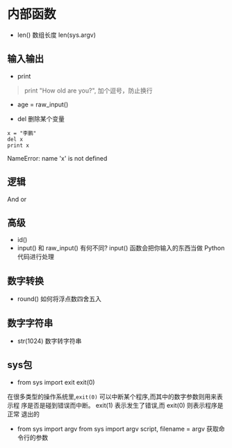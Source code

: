 # 内部函数

+ len() 数组长度
len(sys.argv)
## 输入输出
+ print
>print "How old are you?",
>加个逗号，防止换行
+ age = raw_input()

+ del 删除某个变量
```
x = "李鹏"
del x
print x
```
NameError: name 'x' is not defined

## 逻辑
And or

## 高级
+ id()
+ input() 和 raw_input() 有何不同?
input() 函数会把你输入的东西当做 Python 代码进行处理

## 数字转换
+ round()
如何将浮点数四舍五入

## 数字字符串
+ str(1024)
数字转字符串

## sys包
+ from sys import exit
exit(0)

在很多类型的操作系统里,``exit(0)`` 可以中断某个程序,而其中的数字参数则用来表示程 序是否是碰到错误而中断。 exit(1) 表示发生了错误,而 exit(0) 则表示程序是正常 退出的

+ from sys import argv
from sys import argv
script, filename = argv
获取命令行的参数

